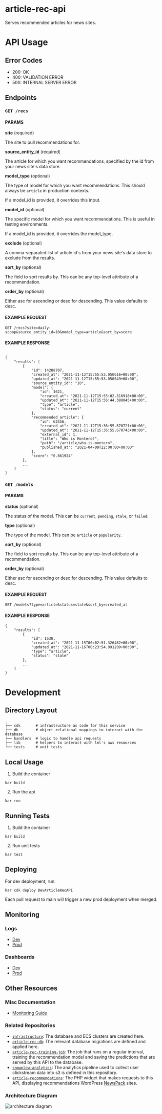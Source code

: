 # article-rec-api

Serves recommended articles for news sites. 

# API Usage

## Error Codes
- 200: OK
- 400: VALIDATION ERROR
- 500: INTERNAL SERVER ERROR

## Endpoints 

### `GET /recs`

#### PARAMS
**site** (required)

The site to pull recommendations for.

**source_entity_id** (required) 

The article for which you want recommendations, specified by the id from your news site's data store.

**model_type** (optional)

The type of model for which you want recommendations. This should always be `article` in production contexts.

If a model_id is provided, it overrides this input.

**model_id** (optional)

The specific model for which you want recommendations. This is useful in testing environments.

If a model_id is provided, it overrides the model_type.

**exclude** (optional)

A comma-separated list of article id's from your news site's data store to exclude from the results.

**sort_by** (optional)

The field to sort results by. This can be any top-level attribute of a recommendation.

**order_by** (optional)

Either asc for ascending or desc for descending. This value defaults to desc.

#### EXAMPLE REQUEST 
```
GET /recs?site=daily-scoop&source_entity_id=10&model_type=article&sort_by=score
```

#### EXAMPLE RESPONSE
```

{
    "results": [
        {
            "id": 14208707,
            "created_at": "2021-11-12T15:55:53.050616+00:00",
            "updated_at": "2021-11-12T15:55:53.050649+00:00",
            "source_entity_id": "10",
            "model": {
                "id": 1621,
                "created_at": "2021-11-12T15:55:02.316918+00:00",
                "updated_at": "2021-11-12T15:56:44.388045+00:00",
                "type": "article",
                "status": "current"
            },
            "recommended_article": {
                "id": 62556,
                "created_at": "2021-11-12T15:36:55.670721+00:00",
                "updated_at": "2021-11-12T15:36:55.670743+00:00",
                "external_id": 1,
                "title": "Who is Montero?",
                "path": "/article/who-is-montero",
                "published_at": "2021-04-09T22:00:00+00:00"
            },
            "score": "0.861924"
        },
        ...
    ]
}
```

### `GET /models`

#### PARAMS
**status** (optional)

The status of the model. This can be `current`, `pending`, `stale`, or `failed`.

**type** (optional)

The type of the model. This can be `article` or `popularity`.

**sort_by** (optional)

The field to sort results by. This can be any top-level attribute of a recommendation.

**order_by** (optional)

Either asc for ascending or desc for descending. This value defaults to desc.

#### EXAMPLE REQUEST 
```
GET /models?type=article&status=stale&sort_by=created_at
```

#### EXAMPLE RESPONSE 

```
{
    "results": [
        {
            "id": 1630,
            "created_at": "2021-11-15T00:02:51.326462+00:00",
            "updated_at": "2021-11-16T00:23:54.091209+00:00",
            "type": "article",
            "status": "stale"
        },
        ...
    ]
}
```

# Development 
## Directory Layout
```
.
├── cdk       # infrastructure as code for this service
├── db        # object-relational mappings to interact with the database
├── handlers  # logic to handle api requests
├── lib       # helpers to interact with lnl's aws resources
└── tests     # unit tests
```

## Local Usage
1. Build the container
```
kar build
```

2. Run the api
```
kar run
```

## Running Tests
1. Build the container
```
kar build
```

2. Run unit tests
```
kar test
```

## Deploying
For dev deployment, run:

```
kar cdk deploy DevArticleRecAPI
```

Each pull request to main will trigger a new prod deployment when merged.

## Monitoring

### Logs
- [Dev](https://console.aws.amazon.com/cloudwatch/home?region=us-east-1#logsV2:log-groups/log-group/DevArticleRecAPI-DevArticleRecAPIServiceTaskDefwebLogGroupF7CBBE61-aj8kV8MTSYXW/log-events$3Fstart$3D-3600000)
- [Prod](https://console.aws.amazon.com/cloudwatch/home?region=us-east-1#logsV2:log-groups/log-group/ArticleRecAPI-ArticleRecAPIServiceTaskDefwebLogGroup4ADC2B59-QUdq30I9QQvt/log-events$3Fstart$3D-3600000)

### Dashboards
- [Dev](https://console.aws.amazon.com/cloudwatch/home?region=us-east-1#dashboards:name=dev-article-rec-api;start=PT24H)
- [Prod](https://console.aws.amazon.com/cloudwatch/home?region=us-east-1#dashboards:name=article-rec-api;start=PT24H)

## Other Resources

### Misc Documentation
* [Monitoring Guide](https://www.notion.so/article-rec-backend-monitoring-30915f77759c4350b1b8588582c9ea04)

### Related Repositories
* [`infrastructure`](https://github.com/LocalAtBrown/infrastructure): The database and ECS clusters are created here.
* [`article-rec-db`](https://github.com/LocalAtBrown/article-rec-db): The relevant database migrations are defined and applied here.
* [`article-rec-training-job`](https://github.com/LocalAtBrown/article-rec-training-job): The job that runs on a regular interval, training the recommendation model and saving the predictions that are served by this API to the database.
* [`snowplow-analytics`](https://github.com/LocalAtBrown/snowplow-analytics): The analytics pipeline used to collect user clickstream data into s3 is defined in this repository.
* [`article-recommendations`](https://github.com/LocalAtBrown/article-recommendations): The PHP widget that makes requests to this API, displaying recommendations WordPress [NewsPack](https://newspack.pub/) sites.

### Architecture Diagram
![architecture diagram](docs/images/arch-diagram.png)
